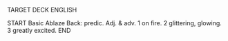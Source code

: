 TARGET DECK
ENGLISH

START
Basic
Ablaze
Back: predic. Adj. & adv. 1 on fire. 2 glittering, glowing. 3 greatly excited.
END
